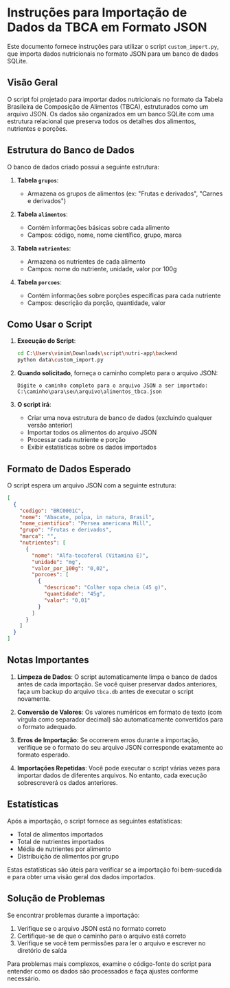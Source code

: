 # Instruções para Importação de Dados da TBCA em Formato JSON

Este documento fornece instruções para utilizar o script `custom_import.py`, que importa dados nutricionais no formato JSON para um banco de dados SQLite.

## Visão Geral

O script foi projetado para importar dados nutricionais no formato da Tabela Brasileira de Composição de Alimentos (TBCA), estruturados como um arquivo JSON. Os dados são organizados em um banco SQLite com uma estrutura relacional que preserva todos os detalhes dos alimentos, nutrientes e porções.

## Estrutura do Banco de Dados

O banco de dados criado possui a seguinte estrutura:

1. **Tabela `grupos`**:
   - Armazena os grupos de alimentos (ex: "Frutas e derivados", "Carnes e derivados")

2. **Tabela `alimentos`**:
   - Contém informações básicas sobre cada alimento
   - Campos: código, nome, nome científico, grupo, marca

3. **Tabela `nutrientes`**:
   - Armazena os nutrientes de cada alimento
   - Campos: nome do nutriente, unidade, valor por 100g

4. **Tabela `porcoes`**:
   - Contém informações sobre porções específicas para cada nutriente
   - Campos: descrição da porção, quantidade, valor

## Como Usar o Script

1. **Execução do Script**:
   ```bash
   cd C:\Users\vinim\Downloads\script\nutri-app\backend
   python data\custom_import.py
   ```

2. **Quando solicitado**, forneça o caminho completo para o arquivo JSON:
   ```
   Digite o caminho completo para o arquivo JSON a ser importado: C:\caminho\para\seu\arquivo\alimentos_tbca.json
   ```

3. **O script irá**:
   - Criar uma nova estrutura de banco de dados (excluindo qualquer versão anterior)
   - Importar todos os alimentos do arquivo JSON
   - Processar cada nutriente e porção
   - Exibir estatísticas sobre os dados importados

## Formato de Dados Esperado

O script espera um arquivo JSON com a seguinte estrutura:

```json
[
  {
    "codigo": "BRC0001C",
    "nome": "Abacate, polpa, in natura, Brasil",
    "nome_cientifico": "Persea americana Mill",
    "grupo": "Frutas e derivados",
    "marca": "",
    "nutrientes": [
      {
        "nome": "Alfa-tocoferol (Vitamina E)",
        "unidade": "mg",
        "valor_por_100g": "0,02",
        "porcoes": [
          {
            "descricao": "Colher sopa cheia (45 g)",
            "quantidade": "45g",
            "valor": "0,01"
          }
        ]
      }
    ]
  }
]
```

## Notas Importantes

1. **Limpeza de Dados**: O script automaticamente limpa o banco de dados antes de cada importação. Se você quiser preservar dados anteriores, faça um backup do arquivo `tbca.db` antes de executar o script novamente.

2. **Conversão de Valores**: Os valores numéricos em formato de texto (com vírgula como separador decimal) são automaticamente convertidos para o formato adequado.

3. **Erros de Importação**: Se ocorrerem erros durante a importação, verifique se o formato do seu arquivo JSON corresponde exatamente ao formato esperado.

4. **Importações Repetidas**: Você pode executar o script várias vezes para importar dados de diferentes arquivos. No entanto, cada execução sobrescreverá os dados anteriores.

## Estatísticas

Após a importação, o script fornece as seguintes estatísticas:

- Total de alimentos importados
- Total de nutrientes importados
- Média de nutrientes por alimento
- Distribuição de alimentos por grupo

Estas estatísticas são úteis para verificar se a importação foi bem-sucedida e para obter uma visão geral dos dados importados.

## Solução de Problemas

Se encontrar problemas durante a importação:

1. Verifique se o arquivo JSON está no formato correto
2. Certifique-se de que o caminho para o arquivo está correto
3. Verifique se você tem permissões para ler o arquivo e escrever no diretório de saída

Para problemas mais complexos, examine o código-fonte do script para entender como os dados são processados e faça ajustes conforme necessário.
